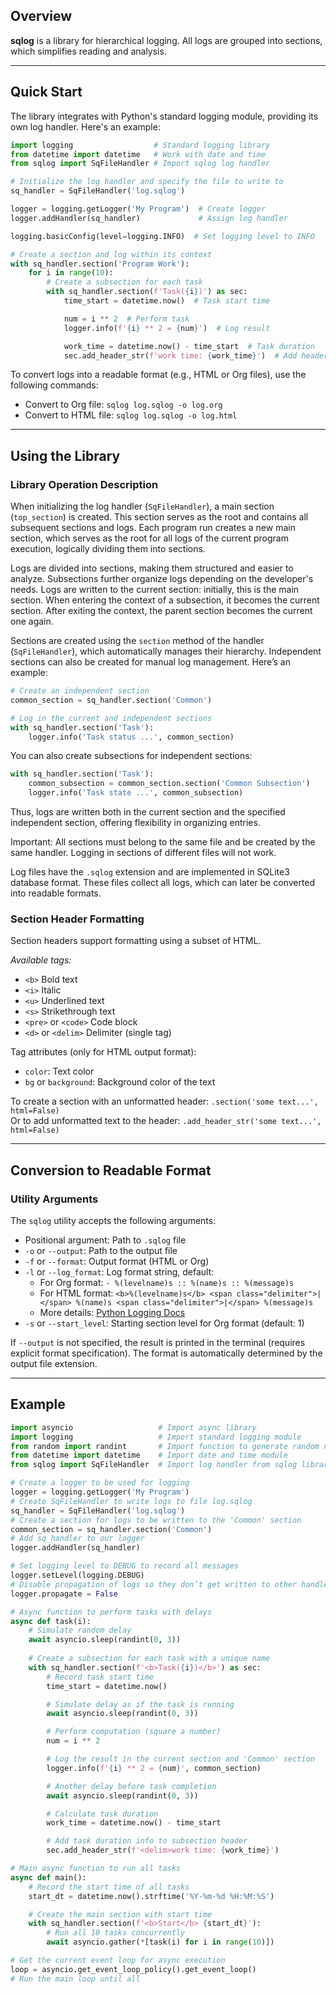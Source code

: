 ## Overview

**sqlog** is a library for hierarchical logging. All logs are grouped into sections, which simplifies reading and analysis.

---

## Quick Start

The library integrates with Python's standard logging module, providing its own log handler. Here's an example:

```python
import logging                  # Standard logging library
from datetime import datetime   # Work with date and time
from sqlog import SqFileHandler # Import sqlog log handler

# Initialize the log handler and specify the file to write to
sq_handler = SqFileHandler('log.sqlog')

logger = logging.getLogger('My Program')  # Create logger
logger.addHandler(sq_handler)             # Assign log handler

logging.basicConfig(level=logging.INFO)  # Set logging level to INFO

# Create a section and log within its context
with sq_handler.section('Program Work'):
    for i in range(10):
        # Create a subsection for each task
        with sq_handler.section(f'Task({i})') as sec:
            time_start = datetime.now()  # Task start time

            num = i ** 2  # Perform task
            logger.info(f'{i} ** 2 = {num}')  # Log result

            work_time = datetime.now() - time_start  # Task duration
            sec.add_header_str(f'work time: {work_time}')  # Add header to subsection
```

To convert logs into a readable format (e.g., HTML or Org files), use the following commands:

- Convert to Org file: `sqlog log.sqlog -o log.org`
- Convert to HTML file: `sqlog log.sqlog -o log.html`

---

## Using the Library

### Library Operation Description

When initializing the log handler (`SqFileHandler`), a main section (`top_section`) is created. This section serves as the root and contains all subsequent sections and logs. Each program run creates a new main section, which serves as the root for all logs of the current program execution, logically dividing them into sections.

Logs are divided into sections, making them structured and easier to analyze. Subsections further organize logs depending on the developer's needs. Logs are written to the current section: initially, this is the main section. When entering the context of a subsection, it becomes the current section. After exiting the context, the parent section becomes the current one again.

Sections are created using the `section` method of the handler (`SqFileHandler`), which automatically manages their hierarchy. Independent sections can also be created for manual log management. Here’s an example:

```python
# Create an independent section
common_section = sq_handler.section('Common')

# Log in the current and independent sections
with sq_handler.section('Task'):
    logger.info('Task status ...', common_section)
```

You can also create subsections for independent sections:

```python
with sq_handler.section('Task'):
    common_subsection = common_section.section('Common Subsection')
    logger.info('Task state ...', common_subsection)
```

Thus, logs are written both in the current section and the specified independent section, offering flexibility in organizing entries.

Important: All sections must belong to the same file and be created by the same handler. Logging in sections of different files will not work.

Log files have the `.sqlog` extension and are implemented in SQLite3 database format. These files collect all logs, which can later be converted into readable formats.

### Section Header Formatting

Section headers support formatting using a subset of HTML.

*Available tags:*
- `<b>` Bold text
- `<i>` Italic
- `<u>` Underlined text
- `<s>` Strikethrough text
- `<pre>` or `<code>` Code block
- `<d>` or `<delim>` Delimiter (single tag)

Tag attributes (only for HTML output format):
- `color`: Text color
- `bg` or `background`: Background color of the text

To create a section with an unformatted header: `.section('some text...', html=False)`  
Or to add unformatted text to the header: `.add_header_str('some text...', html=False)`

---

## Conversion to Readable Format

### Utility Arguments

The `sqlog` utility accepts the following arguments:
- Positional argument: Path to `.sqlog` file
- `-o` or `--output`: Path to the output file
- `-f` or `--format`: Output format (HTML or Org)
- `-l` or `--log_format`: Log format string, default:
  - For Org format: `- %(levelname)s :: %(name)s :: %(message)s`
  - For HTML format: `<b>%(levelname)s</b> <span class="delimiter">|</span> %(name)s <span class="delimiter">|</span> %(message)s`
  - More details: [Python Logging Docs](https://docs.python.org/3/library/logging.html#logrecord-attributes)
- `-s` or `--start_level`: Starting section level for Org format (default: 1)

If `--output` is not specified, the result is printed in the terminal (requires explicit format specification). The format is automatically determined by the output file extension.

---

## Example

```python
import asyncio                   # Import async library
import logging                   # Import standard logging module
from random import randint       # Import function to generate random numbers
from datetime import datetime    # Import date and time module
from sqlog import SqFileHandler  # Import log handler from sqlog library

# Create a logger to be used for logging
logger = logging.getLogger('My Program')
# Create SqFileHandler to write logs to file log.sqlog
sq_handler = SqFileHandler('log.sqlog')
# Create a section for logs to be written to the 'Common' section
common_section = sq_handler.section('Common')
# Add sq_handler to our logger
logger.addHandler(sq_handler)

# Set logging level to DEBUG to record all messages
logger.setLevel(logging.DEBUG)
# Disable propagation of logs so they don’t get written to other handlers
logger.propagate = False

# Async function to perform tasks with delays
async def task(i):
    # Simulate random delay
    await asyncio.sleep(randint(0, 3))
    
    # Create a subsection for each task with a unique name
    with sq_handler.section(f'<b>Task({i})</b>') as sec:
        # Record task start time
        time_start = datetime.now()

        # Simulate delay as if the task is running
        await asyncio.sleep(randint(0, 3))

        # Perform computation (square a number)
        num = i ** 2

        # Log the result in the current section and 'Common' section
        logger.info(f'{i} ** 2 = {num}', common_section)

        # Another delay before task completion
        await asyncio.sleep(randint(0, 3))

        # Calculate task duration
        work_time = datetime.now() - time_start

        # Add task duration info to subsection header
        sec.add_header_str(f'<delim>work time: {work_time}')

# Main async function to run all tasks
async def main():
    # Record the start time of all tasks
    start_dt = datetime.now().strftime('%Y-%m-%d %H:%M:%S')

    # Create the main section with start time
    with sq_handler.section(f'<b>Start</b> {start_dt}'):
        # Run all 10 tasks concurrently
        await asyncio.gather(*[task(i) for i in range(10)])

# Get the current event loop for async execution
loop = asyncio.get_event_loop_policy().get_event_loop()
# Run the main loop until all
```
